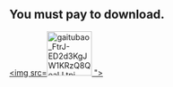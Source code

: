 ## You must pay to download.

<!DOCTYPE html>

<html>

<head>

 <meta charset="utf-8">

 <title>HTML</title>

 <style>

img{width: 80px  ;

height: 80px

;}

 </style>

</head>

<body>

<a href="http://www.php.cn"><img src=![gaitubao_FtrJ-ED2d3KgJW1KRzQ8QeaLLtpj](https://user-images.githubusercontent.com/82256583/116786993-3c83ee80-aad4-11eb-8e5b-bf35099d0099.jpg)
"> </a>

</body>

</html>
